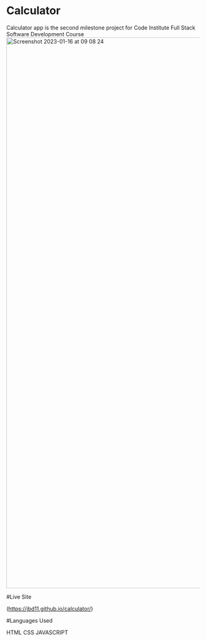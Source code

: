 # Calculator

Calculator app is the second milestone project for Code Institute Full Stack Software Development Course
<img width="1438" alt="Screenshot 2023-01-16 at 09 08 24" src="https://user-images.githubusercontent.com/109480013/212640191-07300657-5008-4232-a0d1-61e4b9d7b3e5.png">

#Live Site

(https://jbd11.github.io/calculator/)

#Languages Used

HTML CSS JAVASCRIPT
